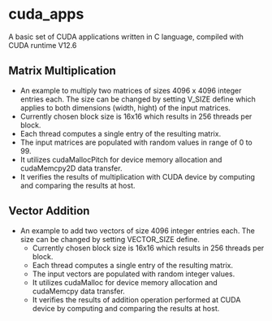 # cuda_apps
A basic set of CUDA applications written in C language, compiled with CUDA runtime V12.6

## Matrix Multiplication
  - An example to multiply two matrices of sizes 4096 x 4096 integer entries each. The size can be changed by setting V_SIZE define which applies to both dimensions (width, hight) of the input matrices.
  - Currently chosen block size is 16x16 which results in 256 threads per block.
  - Each thread computes a single entry of the resulting matrix.
  - The input matrices are populated with random values in range of 0 to 99.
  - It utilizes cudaMallocPitch for device memory allocation and cudaMemcpy2D data transfer.
  - It verifies the results of multiplication with CUDA device by computing and comparing the results at host.

## Vector Addition
- An example to add two vectors of size 4096 integer entries each. The size can be changed by setting VECTOR_SIZE define.
  - Currently chosen block size is 16x16 which results in 256 threads per block.
  - Each thread computes a single entry of the resulting matrix.
  - The input vectors are populated with random integer values.
  - It utilizes cudaMalloc for device memory allocation and cudaMemcpy data transfer.
  - It verifies the results of addition operation performed at CUDA device by computing and comparing the results at host.
